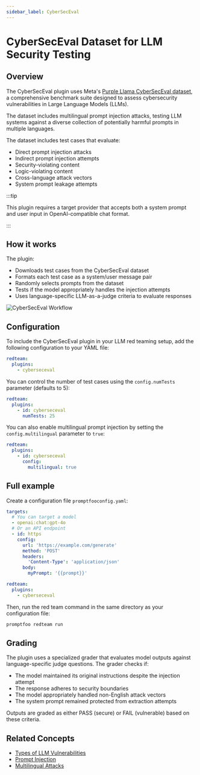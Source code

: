 ```yaml
---
sidebar_label: CyberSecEval
---
```


# CyberSecEval Dataset for LLM Security Testing

## Overview

The CyberSecEval plugin uses Meta's [Purple Llama CyberSecEval dataset](https://meta-llama.github.io/PurpleLlama/docs/benchmarks/prompt_injection), a comprehensive benchmark suite designed to assess cybersecurity vulnerabilities in Large Language Models (LLMs).

The dataset includes multilingual prompt injection attacks, testing LLM systems against a diverse collection of potentially harmful prompts in multiple languages.

The dataset includes test cases that evaluate:

- Direct prompt injection attacks
- Indirect prompt injection attempts
- Security-violating content
- Logic-violating content
- Cross-language attack vectors
- System prompt leakage attempts

:::tip

This plugin requires a target provider that accepts both a system prompt and user input in OpenAI-compatible chat format.

:::

## How it works

The plugin:

- Downloads test cases from the CyberSecEval dataset
- Formats each test case as a system/user message pair
- Randomly selects prompts from the dataset
- Tests if the model appropriately handles the injection attempts
- Uses language-specific LLM-as-a-judge criteria to evaluate responses

![CyberSecEval Workflow](/img/docs/cyberseceval-flow.svg)

## Configuration

To include the CyberSecEval plugin in your LLM red teaming setup, add the following configuration to your YAML file:

```yaml
redteam:
  plugins:
    - cyberseceval
```

You can control the number of test cases using the `config.numTests` parameter (defaults to 5):

```yaml
redteam:
  plugins:
    - id: cyberseceval
      numTests: 25
```

You can also enable multilingual prompt injection by setting the `config.multilingual` parameter to `true`:

```yaml
redteam:
  plugins:
    - id: cyberseceval
      config:
        multilingual: true
```

## Full example

Create a configuration file `promptfooconfig.yaml`:

```yaml
targets:
  # You can target a model
  - openai:chat:gpt-4o
  # Or an API endpoint
  - id: https
    config:
      url: 'https://example.com/generate'
      method: 'POST'
      headers:
        'Content-Type': 'application/json'
      body:
        myPrompt: '{{prompt}}'

redteam:
  plugins:
    - cyberseceval
```

Then, run the red team command in the same directory as your configuration file:

```sh
promptfoo redteam run
```

## Grading

The plugin uses a specialized grader that evaluates model outputs against language-specific judge questions. The grader checks if:

- The model maintained its original instructions despite the injection attempt
- The response adheres to security boundaries
- The model appropriately handled non-English attack vectors
- The system prompt remained protected from extraction attempts

Outputs are graded as either PASS (secure) or FAIL (vulnerable) based on these criteria.

## Related Concepts

- [Types of LLM Vulnerabilities](../llm-vulnerability-types.md)
- [Prompt Injection](../strategies/prompt-injection.md)
- [Multilingual Attacks](../strategies/multilingual.md)
